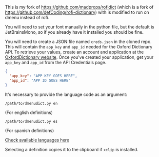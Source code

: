 This is my fork of https://github.com/madprops/rofidict (which is a fork of https://github.com/defCoding/rofi-dictionary) with is modified to run on dmenu instead of rofi.

You will need to set your font manually in the python file, but the default is JetBrainsMono, so if you already have it installed you should be fine.

You will need to create a JSON file named `creds.json` in the cloned repo. This will contain the `app_key` and `app_id` needed for the Oxford Dictionary API. To retrieve your values, create an account and application at the [OxfordDictionary website](https://developer.oxforddictionaries.com/). Once you've created your application, get your `app_key` and `app_id` from the API Credentials page.

```json
{
  "app_key": "APP KEY GOES HERE",
  "app_id": "APP ID GOES HERE"
}
```

It's necessary to provide the language code as an argument:

`/path/to/dmenudict.py en` 

(For english definitions)

`/path/to/dmenudict.py es` 

(For spanish definitions)

[Check available languages here](https://developer.oxforddictionaries.com/documentation/languages)

Selecting a definition copies it to the clipboard if `xclip` is installed.
